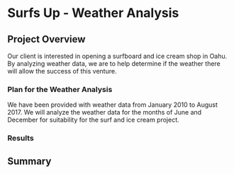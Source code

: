 # Surfs Up - Weather Analysis

## Project Overview
Our client is interested in opening a surfboard and ice cream shop in Oahu.  By analyzing weather data, we are to help determine if the weather there will allow the success of this venture.  

### Plan for the Weather Analysis
We have been provided with weather data from January 2010 to August 2017.  We will analyze the weather data for the months of June and December for suitability for the surf and ice cream project.

### Results

## Summary
